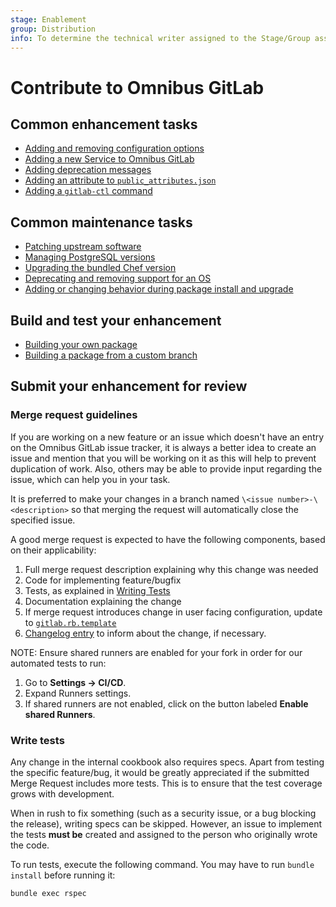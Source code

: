 ```yaml
---
stage: Enablement
group: Distribution
info: To determine the technical writer assigned to the Stage/Group associated with this page, see https://about.gitlab.com/handbook/engineering/ux/technical-writing/#designated-technical-writers
---
```


# Contribute to Omnibus GitLab

## Common enhancement tasks

- [Adding and removing configuration options](add-remove-configuration-options.md)
- [Adding a new Service to Omnibus GitLab](new-services.md)
- [Adding deprecation messages](adding-deprecation-messages.md)
- [Adding an attribute to `public_attributes.json`](public-attributes.md)
- [Adding a `gitlab-ctl` command](gitlab-ctl-commands.md)

## Common maintenance tasks

- [Patching upstream software](creating-patches.md)
- [Managing PostgreSQL versions](managing-postgresql-versions.md)
- [Upgrading the bundled Chef version](upgrading-chef.md)
- [Deprecating and removing support for an OS](deprecating-and-removing-support-for-an-os.md)
- [Adding or changing behavior during package install and upgrade](change-package-behavior.md)

## Build and test your enhancement

- [Building your own package](../build/index.md)
- [Building a package from a custom branch](../build/team_member_docs.md#i-have-an-mr-in-the-omnibus-gitlab-project-and-want-a-package-or-docker-image-to-test-it)

## Submit your enhancement for review

### Merge request guidelines

If you are working on a new feature or an issue which doesn't have an entry on
the Omnibus GitLab issue tracker, it is always a better idea to create an issue
and mention that you will be working on it as this will help to prevent
duplication of work. Also, others may be able to provide input regarding the
issue, which can help you in your task.

It is preferred to make your changes in a branch named `\<issue number>-\<description>`
so that merging the request will automatically close the
specified issue.

A good merge request is expected to have the following components, based on
their applicability:

1. Full merge request description explaining why this change was needed
1. Code for implementing feature/bugfix
1. Tests, as explained in [Writing Tests](#write-tests)
1. Documentation explaining the change
1. If merge request introduces change in user facing configuration, update to [`gitlab.rb.template`](https://gitlab.com/gitlab-org/omnibus-gitlab/blob/master/files/gitlab-config-template/gitlab.rb.template)
1. [Changelog entry](https://docs.gitlab.com/ee/development/changelog.html) to inform about the change, if necessary.

NOTE:
Ensure shared runners are enabled for your fork in order for our automated tests to run:

1. Go to **Settings -> CI/CD**.
1. Expand Runners settings.
1. If shared runners are not enabled, click on the button labeled **Enable shared Runners**.

### Write tests

Any change in the internal cookbook also requires specs. Apart from testing the
specific feature/bug, it would be greatly appreciated if the submitted Merge
Request includes more tests. This is to ensure that the test coverage grows with
development.

When in rush to fix something (such as a security issue, or a bug blocking the release),
writing specs can be skipped. However, an issue to implement the tests
**must be** created and assigned to the person who originally wrote the code.

To run tests, execute the following command. You may have to run `bundle install` before running it:

```shell
bundle exec rspec
```
